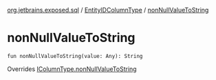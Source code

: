 [org.jetbrains.exposed.sql](../index.md) / [EntityIDColumnType](index.md) / [nonNullValueToString](.)

# nonNullValueToString

`fun nonNullValueToString(value: Any): String`

Overrides [IColumnType.nonNullValueToString](../-i-column-type/non-null-value-to-string.md)

